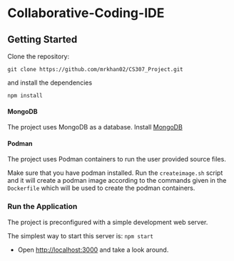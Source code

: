 # Collaborative-Coding-IDE

## Getting Started

Clone the repository:

```
git clone https://github.com/mrkhan02/CS307_Project.git
```

and install the dependencies

```
npm install
```

#### MongoDB

The project uses MongoDB as a database. Install [MongoDB](https://docs.mongodb.com/manual/administration/install-community/)

#### Podman

The project uses Podman containers to run the user provided source files.

Make sure that you have podman installed. Run the `createimage.sh` script and it will create a podman image according to the commands given in the `Dockerfile` which will be used to create the podman containers.

### Run the Application

The project is preconfigured with a simple development web server.

The simplest way to start this server is:
`npm start`

- Open [http://localhost:3000](http://localhost:3000/) and take a look around.
